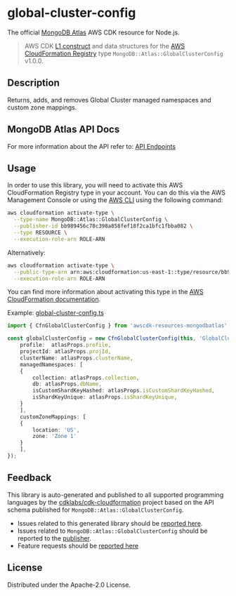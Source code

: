 # global-cluster-config

The official [MongoDB Atlas](https://www.mongodb.com/) AWS CDK resource for Node.js.

> AWS CDK [L1 construct] and data structures for the [AWS CloudFormation Registry] type `MongoDB::Atlas::GlobalClusterConfig` v1.0.0.

[L1 construct]: https://docs.aws.amazon.com/cdk/latest/guide/constructs.html
[AWS CloudFormation Registry]: https://docs.aws.amazon.com/AWSCloudFormation/latest/UserGuide/registry.html

## Description

Returns, adds, and removes Global Cluster managed namespaces and custom zone mappings.

## MongoDB Atlas API Docs

For more information about the API refer to: [API Endpoints](https://www.mongodb.com/docs/atlas/reference/api-resources-spec/#tag/Global-Clusters)

## Usage

In order to use this library, you will need to activate this AWS CloudFormation Registry type in your account. You can do this via the AWS Management Console or using the [AWS CLI](https://aws.amazon.com/cli/) using the following command:

```sh
aws cloudformation activate-type \
  --type-name MongoDB::Atlas::GlobalClusterConfig \
  --publisher-id bb989456c78c398a858fef18f2ca1bfc1fbba082 \
  --type RESOURCE \
  --execution-role-arn ROLE-ARN
```

Alternatively:

```sh
aws cloudformation activate-type \
  --public-type-arn arn:aws:cloudformation:us-east-1::type/resource/bb989456c78c398a858fef18f2ca1bfc1fbba082/MongoDB-Atlas-GlobalClusterConfig \
  --execution-role-arn ROLE-ARN
```

You can find more information about activating this type in the [AWS CloudFormation documentation](https://docs.aws.amazon.com/AWSCloudFormation/latest/UserGuide/registry-public.html).

Example: [global-cluster-config.ts](../../../examples/l1-resources/global-cluster-config.ts)

```ts
import { CfnGlobalClusterConfig } from 'awscdk-resources-mongodbatlas';

const globalClusterConfig = new CfnGlobalClusterConfig(this, 'GlobalClusterConfig', {
    profile:  atlasProps.profile,
    projectId: atlasProps.projId,
    clusterName: atlasProps.clusterName,
    managedNamespaces: [
    {
        collection: atlasProps.collection,
        db: atlasProps.dbName,
        isCustomShardKeyHashed: atlasProps.isCustomShardKeyHashed,
        isShardKeyUnique: atlasProps.isShardKeyUnique,
    }
    ],
    customZoneMappings: [
    {
        location: 'US',
        zone: 'Zone 1'
    }
    ],
});

```

## Feedback

This library is auto-generated and published to all supported programming languages by the [cdklabs/cdk-cloudformation] project based on the API schema published for `MongoDB::Atlas::GlobalClusterConfig`.

* Issues related to this generated library should be [reported here](https://github.com/cdklabs/cdk-cloudformation/issues/new?title=Issue+with+%40cdk-cloudformation%2Fmongodb-atlas-globalclusterconfig+v1.0.0).
* Issues related to `MongoDB::Atlas::GlobalClusterConfig` should be reported to the [publisher](https://github.com/mongodb/mongodbatlas-cloudformation-resources/issues).
* Feature requests should be [reported here](https://feedback.mongodb.com/forums/924145-atlas?category_id=392596)

[cdklabs/cdk-cloudformation]: https://github.com/cdklabs/cdk-cloudformation

## License

Distributed under the Apache-2.0 License.
